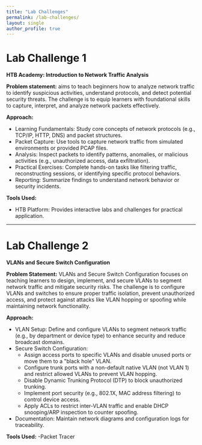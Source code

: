 ```yaml
---
title: "Lab Challenges"
permalink: /lab-challenges/
layout: single
author_profile: true
---
```


# Lab Challenge 1
 **HTB Academy: Introduction to Network Traffic Analysis**
 
 **Problem statement:** 
 aims to teach beginners how to analyze network traffic to identify suspicious activities, understand protocols, and detect potential security threats. The challenge is to equip learners with foundational skills to capture, interpret, and analyze network packets effectively.

 **Approach:**
 - Learning Fundamentals: Study core concepts of network protocols (e.g., TCP/IP, HTTP, DNS) and packet structures.
 - Packet Capture: Use tools to capture network traffic from simulated environments or provided PCAP files.
 - Analysis: Inspect packets to identify patterns, anomalies, or malicious activities (e.g., unauthorized access, data exfiltration).
 - Practical Exercises: Complete hands-on tasks like filtering traffic, reconstructing sessions, or identifying specific protocol behaviors.
 - Reporting: Summarize findings to understand network behavior or security incidents.

**Tools Used:**
  - HTB Platform: Provides interactive labs and challenges for practical application.
-------

# Lab Challenge 2
 **VLANs and Secure Switch Configuration**

 **Problem Statement:**
 VLANs and Secure Switch Configuration focuses on teaching learners to design, implement, and secure VLANs to segment network traffic and mitigate security risks. The challenge is to configure VLANs and switches to ensure proper traffic isolation, prevent unauthorized access, and protect against attacks like VLAN hopping or spoofing while maintaining network functionality.
  
  **Approach:**
  - VLAN Setup: Define and configure VLANs to segment network traffic (e.g., by department or device type) to enhance security and reduce broadcast domains.
  - Secure Switch Configuration:
     - Assign access ports to specific VLANs and disable unused ports or move them to a "black hole" VLAN.
     - Configure trunk ports with a non-default native VLAN (not VLAN 1) and restrict allowed VLANs to prevent VLAN hopping.
     - Disable Dynamic Trunking Protocol (DTP) to block unauthorized trunking.
     - Implement port security (e.g., 802.1X, MAC address filtering) to control device access.
     - Apply ACLs to restrict inter-VLAN traffic and enable DHCP snooping/ARP inspection to counter spoofing.
  - Documentation: Maintain network diagrams and configuration logs for traceability.

**Tools Used:**
  -Packet Tracer
